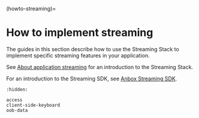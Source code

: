 (howto-streaming)=
# How to implement streaming

The guides in this section describe how to use the Streaming Stack to implement specific streaming features in your application.

See [About application streaming](https://discourse.ubuntu.com/t/streaming-android-applications/17769) for an introduction to the Streaming Stack.

For an introduction to the Streaming SDK, see [Anbox Streaming SDK](https://discourse.ubuntu.com/t/anbox-cloud-sdks/17844#anbox-cloud-streaming-sdk-8).

```{toctree}
:hidden:

access
client-side-keyboard
oob-data
```
